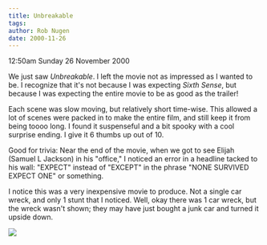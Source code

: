 ```yaml
---
title: Unbreakable
tags: 
author: Rob Nugen
date: 2000-11-26
---
```


<title>Unbreakable</title>
<p class=date>12:50am Sunday 26 November 2000

<p>We just saw <em>Unbreakable</em>.  I left the movie not as
impressed as I wanted to be.  I recognize that it's not because I was
expecting <em>Sixth Sense</em>, but because I was expecting the entire
movie to be as good as the trailer!

<p>Each scene was slow moving, but relatively short time-wise.  This
allowed a lot of scenes were packed in to make the entire film, and
still keep it from being toooo long.  I found it suspenseful and a bit
spooky with a cool surprise ending.  I give it 6 thumbs up out of 10.

<p>Good for trivia: Near the end of the movie, when we got to see
Elijah (Samuel L Jackson) in his "office," I noticed an error in a
headline tacked to his wall: "EXPECT" instead of "EXCEPT" in the
phrase "NONE SURVIVED EXPECT ONE" or something.

<p>I notice this was a very inexpensive movie to produce.  Not a
single car wreck, and only 1 stunt that I noticed.  Well, okay there
was 1 car wreck, but the wreck wasn't shown; they may have just bought
a junk car and turned it upside down.

<p><img src='/images/rob/wL-ROB.gif'>

